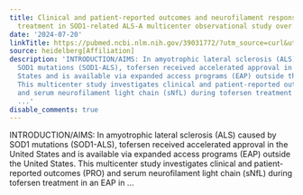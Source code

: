 ```yaml
---
title: Clinical and patient-reported outcomes and neurofilament response during tofersen
  treatment in SOD1-related ALS-A multicenter observational study over 18 months
date: '2024-07-20'
linkTitle: https://pubmed.ncbi.nlm.nih.gov/39031772/?utm_source=curl&utm_medium=rss&utm_campaign=pubmed-2&utm_content=1FakS-2QOkCT8HsMOQP1bCRQ4YzyumYOmxmF0moLsQ3dFB1E9V&fc=20220326224207&ff=20240721181857&v=2.18.0.post9+e462414
source: heidelberg[Affiliation]
description: 'INTRODUCTION/AIMS: In amyotrophic lateral sclerosis (ALS) caused by
  SOD1 mutations (SOD1-ALS), tofersen received accelerated approval in the United
  States and is available via expanded access programs (EAP) outside the United States.
  This multicenter study investigates clinical and patient-reported outcomes (PRO)
  and serum neurofilament light chain (sNfL) during tofersen treatment in an EAP in
  ...'
disable_comments: true
---
```

INTRODUCTION/AIMS: In amyotrophic lateral sclerosis (ALS) caused by SOD1 mutations (SOD1-ALS), tofersen received accelerated approval in the United States and is available via expanded access programs (EAP) outside the United States. This multicenter study investigates clinical and patient-reported outcomes (PRO) and serum neurofilament light chain (sNfL) during tofersen treatment in an EAP in ...